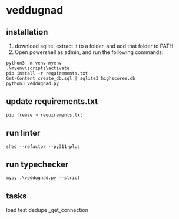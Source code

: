 # veddugnad

## installation
1. download sqlite, extract it to a folder, and add that folder to PATH
2. Open powershell as admin, and run the following commands:
```shell
python3 -m venv myenv
.\myenv\scripts\activate
pip install -r requirements.txt
Get-Content create_db.sql | sqlite3 highscores.db
python3 veddugnad.py
```

## update requirements.txt
```shell
pip freeze > requirements.txt
```

## run linter
```shell
shed --refactor --py311-plus
```

## run typechecker
```shell
mypy .\veddugnad.py --strict
```

## tasks

load test
dedupe _get_connection